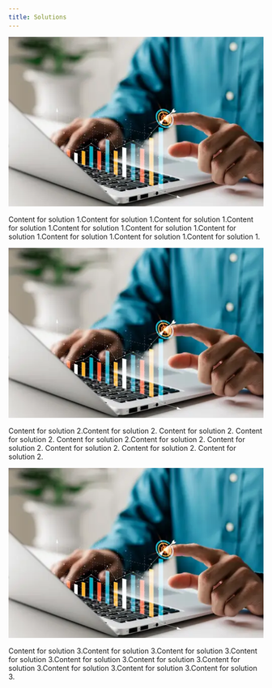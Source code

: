 ```yaml
---
title: Solutions
---
```

<div class="custom-content">
  <div class="custom-content-item">
    <a href="https://www.neeyamo.com/solutions">
      <img src="img/solutions.webp" alt="Image 1"  />
    </a>
    <p>Content for solution 1.Content for solution 1.Content for solution 1.Content for solution 1.Content for solution 1.Content for solution 1.Content for solution 1.Content for solution 1.Content for solution 1.Content for solution 1.</p>
  </div>
  <div class="custom-content-item">
    <a href="https://www.neeyamo.com/solutions">
      <img src="img/solutions.webp" alt="Image 2" />
    </a>
    <p>Content for solution 2.Content for solution 2. Content for solution 2. Content for solution 2. Content for solution 2.Content for solution 2. Content for solution 2. Content for solution 2. Content for solution 2. Content for solution 2.</p>
  </div>
  <div class="custom-content-item">
    <a href="https://www.neeyamo.com/solutions">
      <img src="img/solutions.webp" alt="Image 3"  />
    </a>
    <p>Content for solution 3.Content for solution 3.Content for solution 3.Content for solution 3.Content for solution 3.Content for solution 3.Content for solution 3.Content for solution 3.Content for solution 3.Content for solution 3.</p>
  </div>
</div>
